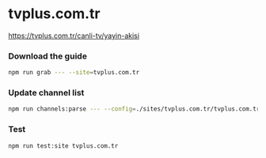 # tvplus.com.tr

https://tvplus.com.tr/canli-tv/yayin-akisi

### Download the guide

```sh
npm run grab --- --site=tvplus.com.tr
```

### Update channel list

```sh
npm run channels:parse --- --config=./sites/tvplus.com.tr/tvplus.com.tr.config.js --output=./sites/tvplus.com.tr/tvplus.com.tr.channels.xml
```

### Test

```sh
npm run test:site tvplus.com.tr
```
